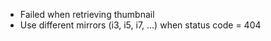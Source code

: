 - Failed when retrieving thumbnail
- Use different mirrors (i3, i5, i7, ...) when status code = 404
